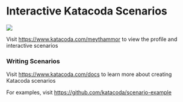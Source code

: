 # Interactive Katacoda Scenarios

[![](http://shields.katacoda.com/katacoda/meythammor/count.svg)](https://www.katacoda.com/meythammor "Get your profile on Katacoda.com")

Visit https://www.katacoda.com/meythammor to view the profile and interactive scenarios

### Writing Scenarios
Visit https://www.katacoda.com/docs to learn more about creating Katacoda scenarios

For examples, visit https://github.com/katacoda/scenario-example
